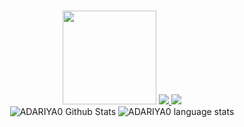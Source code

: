 <!-- Make it title -->

###

<div align="center">
  <img height="150" src="https://github.com/user-attachments/assets/58f495ff-c256-4c92-9816-f6994b6af248"  />
  <a href="https://www.instagram.com/adariya0">
    <img src="https://img.shields.io/badge/Instagram-%23E4405F.svg?style=for-the-badge&logo=Instagram&logoColor=white" />
  </a>
  <a href="https://www.linkedin.com/in/adrian-anugerah-m-a289a7282">
    <img src="https://img.shields.io/badge/linkedin-%230077B5.svg?style=for-the-badge&logo=linkedin&logoColor=white" />
  </a>
</div>

<div align="center">
<img src="https://github-readme-stats.vercel.app/api?username=adariya0&show_icons=true&theme=dracula&hide_border=true&card_width=150px" alt="ADARIYA0 Github Stats"  />
<img src="https://github-readme-stats.vercel.app/api/top-langs?username=adariya0&layout=compact&theme=dracula&hide_border=true&card_width=150px" alt="ADARIYA0 language stats"  />
</div>

###
